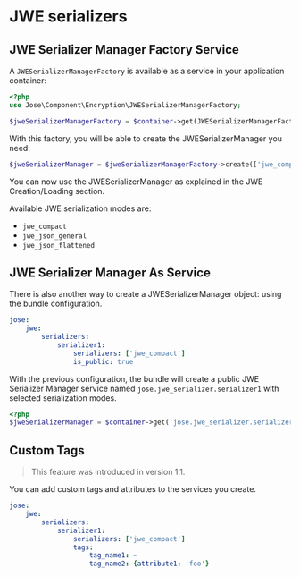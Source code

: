 # JWE serializers

## JWE Serializer Manager Factory Service

A `JWESerializerManagerFactory` is available as a service in your application container:

```php
<?php
use Jose\Component\Encryption\JWESerializerManagerFactory;

$jweSerializerManagerFactory = $container->get(JWESerializerManagerFactory::class);
```

With this factory, you will be able to create the JWESerializerManager you need:

```php
$jweSerializerManager = $jweSerializerManagerFactory->create(['jwe_compact']);
```

You can now use the JWESerializerManager as explained in the JWE Creation/Loading section.

Available JWE serialization modes are:

* `jwe_compact`
* `jwe_json_general`
* `jwe_json_flattened`

## JWE Serializer Manager As Service

There is also another way to create a JWESerializerManager object: using the bundle configuration.

```yaml
jose:
    jwe:
        serializers:
            serializer1:
                serializers: ['jwe_compact']
                is_public: true
```

With the previous configuration, the bundle will create a public JWE Serializer Manager service named `jose.jwe_serializer.serializer1` with selected serialization modes.

```php
<?php
$jweSerializerManager = $container->get('jose.jwe_serializer.serializer1');
```

## Custom Tags

> This feature was introduced in version 1.1.

You can add custom tags and attributes to the services you create.

```yaml
jose:
    jwe:
        serializers:
            serializer1:
                serializers: ['jwe_compact']
                tags:
                    tag_name1: ~
                    tag_name2: {attribute1: 'foo'}
```

